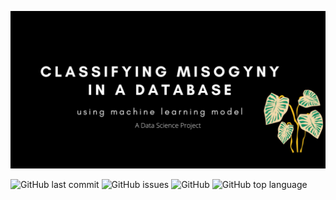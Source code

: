 ![](https://github.com/JoelTanSG/Classify-Misogyny-in-Database/blob/main/Classifying%20misogyny.png)

![GitHub last commit](https://img.shields.io/github/last-commit/JoelTanSG/Classify-Misogyny-in-Database)
![GitHub issues](https://img.shields.io/github/issues-raw/JoelTanSG/Classify-Misogyny-in-Database)
![GitHub](https://img.shields.io/github/license/JoelTanSG/Classify-Misogyny-in-Database?label=license)
![GitHub top language](https://img.shields.io/github/languages/top/JoelTanSG/Classify-Misogyny-in-Database)

